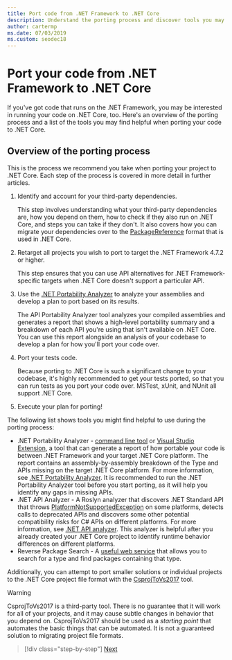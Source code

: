```yaml
---
title: Port code from .NET Framework to .NET Core
description: Understand the porting process and discover tools you may find helpful when porting a .NET Framework project to .NET Core.
author: cartermp
ms.date: 07/03/2019
ms.custom: seodec18
---
```

# Port your code from .NET Framework to .NET Core

If you've got code that runs on the .NET Framework, you may be interested in running your code on .NET Core, too. Here's an overview of the porting process and a list of the tools you may find helpful when porting your code to .NET Core.

## Overview of the porting process

This is the process we recommend you take when porting your project to .NET Core. Each step of the process is covered in more detail in further articles.

1. Identify and account for your third-party dependencies.

   This step involves understanding what your third-party dependencies are, how you depend on them, how to check if they also run on .NET Core, and steps you can take if they don't. It also covers how you can migrate your dependencies over to the [PackageReference](/nuget/consume-packages/package-references-in-project-files) format that is used in .NET Core.

2. Retarget all projects you wish to port to target the .NET Framework 4.7.2 or higher.

   This step ensures that you can use API alternatives for .NET Framework-specific targets when .NET Core doesn't support a particular API.

3. Use the [.NET Portability Analyzer](../../standard/analyzers/portability-analyzer.md) to analyze your assemblies and develop a plan to port based on its results.

   The API Portability Analyzer tool analyzes your compiled assemblies and generates a report that shows a high-level portability summary and a breakdown of each API you're using that isn't available on .NET Core. You can use this report alongside an analysis of your codebase to develop a plan for how you'll port your code over.

4. Port your tests code.

   Because porting to .NET Core is such a significant change to your codebase, it's highly recommended to get your tests ported, so that you can run tests as you port your code over. MSTest, xUnit, and NUnit all support .NET Core.

5. Execute your plan for porting!

The following list shows tools you might find helpful to use during the porting process:

* .NET Portability Analyzer - [command line tool](https://github.com/Microsoft/dotnet-apiport/releases) or [Visual Studio Extension](https://marketplace.visualstudio.com/items?itemName=ConnieYau.NETPortabilityAnalyzer), a tool that can generate a report of how portable your code is between .NET Framework and your target .NET Core platform. The report contains an assembly-by-assembly breakdown of the Type and APIs missing on the target .NET Core platform. For more information, see [.NET Portability Analyzer](../../standard/analyzers/portability-analyzer.md). It is recommended to run the .NET Portability Analyzer tool before you start porting, as it will help you identify any gaps in missing APIs.
* .NET API Analyzer - A Roslyn analyzer that discovers .NET Standard API that throws [PlatformNotSupportedException](https://docs.microsoft.com/en-us/dotnet/api/system.platformnotsupportedexception) on some platforms, detects calls to deprecated APIs and discovers some other potential compatibility risks for C# APIs on different platforms. For more information, see [.NET API analyzer](../../standard/analyzers/api-analyzer.md).  This analyzer is helpful after you already created your .NET Core project to identify runtime behavior differences on different platforms. 
* Reverse Package Search - A [useful web service](https://packagesearch.azurewebsites.net) that allows you to search for a type and find packages containing that type.

Additionally, you can attempt to port smaller solutions or individual projects to the .NET Core project file format with the [CsprojToVs2017](https://github.com/hvanbakel/CsprojToVs2017) tool.

> [!WARNING] 
> CsprojToVs2017 is a third-party tool. There is no guarantee that it will work for all of your projects, and it may cause subtle changes in behavior that you depend on. CsprojToVs2017 should be used as a _starting point_ that automates the basic things that can be automated. It is not a guaranteed solution to migrating project file formats.

>[!div class="step-by-step"]
>[Next](net-framework-tech-unavailable.md)

